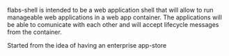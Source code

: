 flabs-shell is intended to be a web application shell that will allow to run manageable web applications in a web app container.
The applications will be able to comunicate with each other and will accept lifecycle messages from the container.

Started from the idea of having an enterprise app-store


